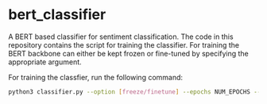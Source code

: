 # bert_classifier
A BERT based classifier for sentiment classification. The code in this repository contains the script for training the classifier. For training the BERT backbone can either be kept frozen or fine-tuned by specifying the appropriate argument. 

For training the classfier, run the following command:

```bash
python3 classifier.py --option [freeze/finetune] --epochs NUM_EPOCHS --lr LR --train {train_path} --dev {dev_path} --test {test_path}
```
